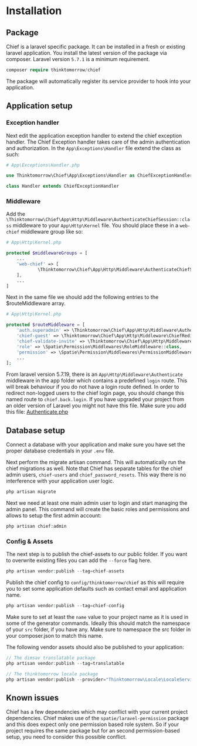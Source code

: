
# Installation

## Package
Chief is a laravel specific package. It can be installed in a fresh or existing laravel application. You install the latest version of the package via composer.
Laravel version `5.7.1` is a minimum requirement.
```php
composer require thinktomorrow/chief
```
The package will automatically register its service provider to hook into your application.

## Application setup

### Exception handler
Next edit the application exception handler to extend the chief exception handler.
The Chief Exception handler takes care of the admin authentication and authorization.
In the `App\Exceptions\Handler` file extend the class as such:

```php
# App\Exceptions\Handler.php

use Thinktomorrow\Chief\App\Exceptions\Handler as ChiefExceptionHandler;

class Handler extends ChiefExceptionHandler
```

### Middleware
Add the `\Thinktomorrow\Chief\App\Http\Middleware\AuthenticateChiefSession::class` middleware to your `App\Http\Kernel` file.
You should place these in a `web-chief` middleware group like so:

```php
# App\Http\Kernel.php

protected $middlewareGroups = [
    ...
    'web-chief' => [
            \Thinktomorrow\Chief\App\Http\Middleware\AuthenticateChiefSession::class,
    ],
    ...
]
```

Next in the same file we should add the following entries to the $routeMiddleware array.

```php
# App\Http\Kernel.php

protected $routeMiddleware = [
    'auth.superadmin' => \Thinktomorrow\Chief\App\Http\Middleware\AuthenticateSuperadmin::class,
    'chief-guest' => \Thinktomorrow\Chief\App\Http\Middleware\ChiefRedirectIfAuthenticated::class,
    'chief-validate-invite' => \Thinktomorrow\Chief\App\Http\Middleware\ChiefValidateInvite::class,
    'role' => \Spatie\Permission\Middlewares\RoleMiddleware::class,
    'permission' => \Spatie\Permission\Middlewares\PermissionMiddleware::class,
    ...
];
```

From laravel version 5.7.19, there is an `App\Http\Middleware\Authenticate` middleware in the app folder which contains a predefined `login` route. This will break behaviour if you do not have a login route defined.
In order to redirect non-logged users to the chief login page, you should change this named route to `chief.back.login`.
If you have upgraded your project from an older version of Laravel you might not have this file.
Make sure you add this file: [Authenticate.php](https://github.com/laravel/laravel/blob/master/app/Http/Middleware/Authenticate.php)

## Database setup

Connect a database with your application and make sure you have set the proper database credentials in your `.env` file.

Next perform the migrate artisan command. This will automatically run the chief migrations as well.
Note that Chief has separate tables for the chief admin users, `chief-users` and `chief_password_resets`. This way there
is no interference with your application user logic.

```php
php artisan migrate
```

Next we need at least one main admin user to login and start managing the admin panel.
This command will create the basic roles and permissions and allows to setup the first admin account:

```php
php artisan chief:admin
```

### Config & Assets

The next step is to publish the chief-assets to our public folder.
If you want to overwrite existing files you can add the `--force` flag here.

```php
php artisan vendor:publish --tag=chief-assets
```

Publish the chief config to `config/thinktomorrow/chief` as this will require you to set some application defaults such as
contact email and application name.
```php
php artisan vendor:publish --tag=chief-config
```
Make sure to set at least the `name` value to your project name as it is used in some of the generator commands. Ideally this should match
the namespace of your `src` folder, if you have any. Make sure to namespace the src folder in your composer.json to match this name.

The following vendor assets should also be published to your application:
```php
// The dimsav translatable package
php artisan vendor:publish --tag=translatable

// The thinktomorrow locale package
php artisan vendor:publish --provider="Thinktomorrow\Locale\LocaleServiceProvider"
```

## Known issues
Chief has a few dependencies which may conflict with your current project dependencies. Chief makes use of the 
`spatie/laravel-permission` package and this does expect only one permission based role system. So if your project
requires the same package but for an second permission-based setup, you need to consider this possible conflict.
